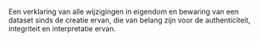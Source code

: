 Een verklaring van alle wijzigingen in eigendom en bewaring van een dataset sinds de creatie ervan, die van belang zijn voor de authenticiteit, integriteit en interpretatie ervan.
